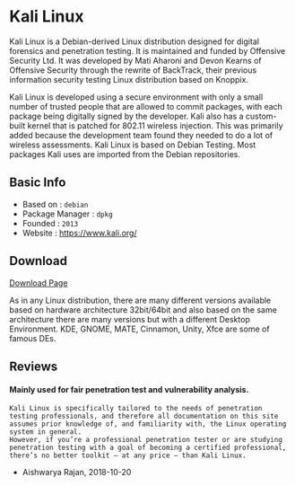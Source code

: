 # Kali Linux

Kali Linux is a Debian-derived Linux distribution designed for digital forensics and penetration testing. It is maintained and funded by Offensive Security Ltd. It was developed by Mati Aharoni and Devon Kearns of Offensive Security through the rewrite of BackTrack, their previous information security testing Linux distribution based on Knoppix. 

Kali Linux is developed using a secure environment with only a small number of trusted people that are allowed to commit packages, with each package being digitally signed by the developer. Kali also has a custom-built kernel that is patched for 802.11 wireless injection. This was primarily added because the development team found they needed to do a lot of wireless assessments. Kali Linux is based on Debian Testing. Most packages Kali uses are imported from the Debian repositories.

## Basic Info

* Based on : `debian`
* Package Manager : `dpkg`
* Founded : `2013`
* Website : https://www.kali.org/

## Download

[Download Page](https://www.kali.org/downloads/)

As in any Linux distribution, there are many different versions available based on hardware architecture 32bit/64bit and also based on the same architecture there are many versions but with a different Desktop Environment.
KDE, GNOME, MATE, Cinnamon, Unity, Xfce are some of famous DEs.

## Reviews

####  Mainly used for fair penetration test and vulnerability analysis.
```
Kali Linux is specifically tailored to the needs of penetration testing professionals, and therefore all documentation on this site assumes prior knowledge of, and familiarity with, the Linux operating system in general.
However, if you’re a professional penetration tester or are studying penetration testing with a goal of becoming a certified professional, there’s no better toolkit — at any price — than Kali Linux.
```
- Aishwarya Rajan, 2018-10-20
